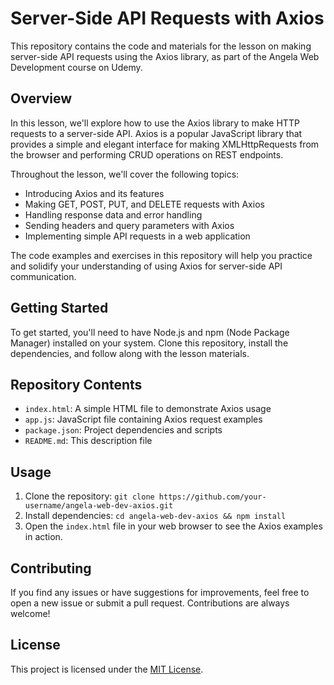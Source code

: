 # Server-Side API Requests with Axios
This repository contains the code and materials for the lesson on making server-side API requests using the Axios library, as part of the Angela Web Development course on Udemy.

## Overview
In this lesson, we'll explore how to use the Axios library to make HTTP requests to a server-side API. Axios is a popular JavaScript library that provides a simple and elegant interface for making XMLHttpRequests from the browser and performing CRUD operations on REST endpoints.

Throughout the lesson, we'll cover the following topics:

- Introducing Axios and its features
- Making GET, POST, PUT, and DELETE requests with Axios
- Handling response data and error handling
- Sending headers and query parameters with Axios
- Implementing simple API requests in a web application

The code examples and exercises in this repository will help you practice and solidify your understanding of using Axios for server-side API communication.

## Getting Started
To get started, you'll need to have Node.js and npm (Node Package Manager) installed on your system. Clone this repository, install the dependencies, and follow along with the lesson materials.

## Repository Contents
- `index.html`: A simple HTML file to demonstrate Axios usage
- `app.js`: JavaScript file containing Axios request examples
- `package.json`: Project dependencies and scripts
- `README.md`: This description file

## Usage
1. Clone the repository: `git clone https://github.com/your-username/angela-web-dev-axios.git`
2. Install dependencies: `cd angela-web-dev-axios && npm install`
3. Open the `index.html` file in your web browser to see the Axios examples in action.

## Contributing
If you find any issues or have suggestions for improvements, feel free to open a new issue or submit a pull request. Contributions are always welcome!

## License
This project is licensed under the [MIT License](LICENSE).

